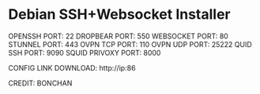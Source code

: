 # Debian SSH+Websocket Installer
OPENSSH PORT: 22
DROPBEAR PORT: 550
WEBSOCKET PORT: 80
STUNNEL PORT: 443
OVPN TCP PORT: 110
OVPN UDP PORT: 25222
QUID SSH PORT: 9090
SQUID PRIVOXY PORT: 8000

CONFIG LINK DOWNLOAD: http://ip:86

CREDIT: BONCHAN







